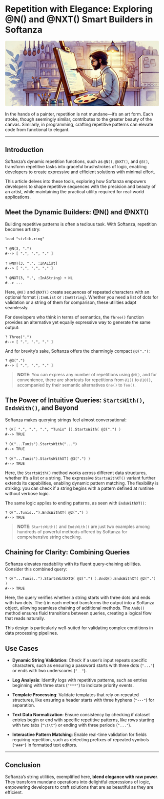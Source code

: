 # Repetition with Elegance: Exploring @N() and @NXT() Smart Builders in Softanza
![Repetition with Elegance in Softanza, by Microsoft Image AI](../images/stz-repetition-with-elegance.jpg)

In the hands of a painter, repetition is not mundane—it’s an art form. Each stroke, though seemingly similar, contributes to the greater beauty of the canvas. Similarly, in programming, crafting repetitive patterns can elevate code from functional to elegant. 

---

## Introduction

Softanza’s dynamic repetition functions, such as `@N()`, `@NXT()`, and `@3()`, transform repetitive tasks into graceful brushstrokes of logic, enabling developers to create expressive and efficient solutions with minimal effort.

This article delves into these tools, exploring how Softanza empowers developers to shape repetitive sequences with the precision and beauty of an artist, while maintaining the practical utility required for real-world applications.

## Meet the Dynamic Builders: @N() and @NXT()

Building repetitive patterns is often a tedious task. With Softanza, repetition becomes artistry:

```ring
load "stzlib.ring"

? @N(3, ".")
#--> [ ".", ".", "." ]

? @NXT(3, ".", :InAList)
#--> [ ".", ".", "." ]

? @NXT(3, ".", :InAString) + NL
#--> ...
```

Here, `@N()` and `@NXT()` create sequences of repeated characters with an optional format (`:InAList` or `:InAString`). Whether you need a list of dots for validation or a string of them for comparison, these utilities adapt seamlessly.

For developers who think in terms of semantics, the `Three()` function provides an alternative yet equally expressive way to generate the same output:

```ring
? Three(".")
#--> [ ".", ".", "." ]
```

And for brevity’s sake, Softanza offers the charmingly compact `@3(".")`:

```ring
? @3(".")
#--> [ ".", ".", "." ]
```

>**NOTE**: You can express any number of repetitions using `@N()`, and for convenience, there are shortcuts for repetitions from `@1()` to `@10()`, accompanied by their semantic alternatives `One()` to `Ten()`.


## The Power of Intuitive Queries: `StartsWith()`, `EndsWith()`, and Beyond

Softanza makes querying strings feel almost conversational:

```ring
? Q([ ".", ".", ".", "Tunis" ]).StartsWith( @3(".") )
#--> TRUE

? Q("...Tunis").StartsWith("...")
#--> TRUE

? Q("...Tunis").StartsWithXT( @3(".") )
#--> TRUE
```

Here, the `StartsWith()` method works across different data structures, whether it’s a list or a string. The expressive `StartsWithXT()` variant further extends its capabilities, enabling dynamic pattern matching. The flexibility is striking: you can check if a string begins with a pattern defined at runtime without verbose logic.

The same logic applies to ending patterns, as seen with `EndsWithXT()`:

```ring
? Q("..Tunis..").EndsWithXT( @2(".") )
#--> TRUE
```
>**NOTE**: `StartsWith()` and `EndsWith()` are just two examples among hundreds of powerful methods offered by Softanza for comprehensive string checking.

## Chaining for Clarity: Combining Queries

Softanza elevates readability with its fluent query-chaining abilities. Consider this combined query:

```ring
? Q("...Tunis..").StartsWithXTQ( @3(".") ).AndQ().EndsWithXT( @2(".") )
#--> TRUE
```

Here, the query verifies whether a string starts with three dots and ends with two dots. The `Q` in each method transforms the output into a Softanza object, allowing seamless chaining of additional methods. The `AndQ()` method ensures fluid transitions between queries, creating a logical flow that reads naturally.

This design is particularly well-suited for validating complex conditions in data processing pipelines.


## Use Cases

- **Dynamic String Validation**: Check if a user’s input repeats specific characters, such as ensuring a password starts with three dots (`"..."`) or ends with two underscores (`"__"`).

- **Log Analysis**: Identify logs with repetitive patterns, such as entries beginning with three stars (`"***"`) to indicate priority events.

- **Template Processing**: Validate templates that rely on repeated structures, like ensuring a header starts with three hyphens (`"---"`) for separation.

- **Text Data Normalization**: Ensure consistency by checking if dataset entries begin or end with specific repetitive patterns, like rows starting with two tabs (`"\t\t"`) or ending with three periods (`"..."`).

- **Interactive Pattern Matching**: Enable real-time validation for fields requiring repetition, such as detecting prefixes of repeated symbols (`"###"`) in formatted text editors.

---

## Conclusion

Softanza’s string utilities, exemplified here, **blend elegance with raw power**. They transform mundane operations into delightful expressions of logic, empowering developers to craft solutions that are as beautiful as they are efficient.